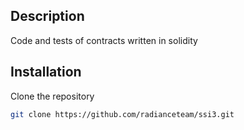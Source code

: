 ## Description

Code and tests of contracts written in solidity

## Installation

Clone the repository
```bash
git clone https://github.com/radianceteam/ssi3.git
```


